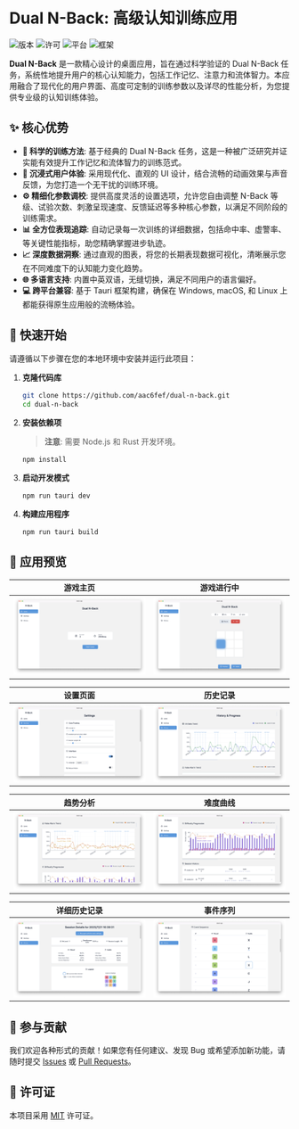# Dual N-Back: 高级认知训练应用

![版本](https://img.shields.io/badge/version-0.1.8-blue)
![许可](https://img.shields.io/badge/license-MIT-green)
![平台](https://img.shields.io/badge/platform-Desktop-lightgrey)
![框架](https://img.shields.io/badge/framework-Tauri%20%7C%20React-cyan)

**Dual N-Back** 是一款精心设计的桌面应用，旨在通过科学验证的 Dual N-Back 任务，系统性地提升用户的核心认知能力，包括工作记忆、注意力和流体智力。本应用融合了现代化的用户界面、高度可定制的训练参数以及详尽的性能分析，为您提供专业级的认知训练体验。

## ✨ 核心优势

- **🚀 科学的训练方法**: 基于经典的 Dual N-Back 任务，这是一种被广泛研究并证实能有效提升工作记忆和流体智力的训练范式。
- **🎨 沉浸式用户体验**: 采用现代化、直观的 UI 设计，结合流畅的动画效果与声音反馈，为您打造一个无干扰的训练环境。
- **⚙️ 精细化参数调校**: 提供高度灵活的设置选项，允许您自由调整 N-Back 等级、试验次数、刺激呈现速度、反馈延迟等多种核心参数，以满足不同阶段的训练需求。
- **📊 全方位表现追踪**: 自动记录每一次训练的详细数据，包括命中率、虚警率、等关键性能指标，助您精确掌握进步轨迹。
- **📈 深度数据洞察**: 通过直观的图表，将您的长期表现数据可视化，清晰展示您在不同难度下的认知能力变化趋势。
- **🌐 多语言支持**: 内置中英双语，无缝切换，满足不同用户的语言偏好。
- **💻 跨平台兼容**: 基于 Tauri 框架构建，确保在 Windows, macOS, 和 Linux 上都能获得原生应用般的流畅体验。


## 🚀 快速开始

请遵循以下步骤在您的本地环境中安装并运行此项目：

1.  **克隆代码库**
    ```bash
    git clone https://github.com/aac6fef/dual-n-back.git
    cd dual-n-back
    ```

2.  **安装依赖项**
    > **注意**: 需要 Node.js 和 Rust 开发环境。
    ```bash
    npm install
    ```

3.  **启动开发模式**
    ```bash
    npm run tauri dev
    ```

4.  **构建应用程序**
    ```bash
    npm run tauri build
    ```

## 📸 应用预览

| 游戏主页 | 游戏进行中 |
| :---: | :---: |
| ![游戏主页](screenshot/en/game_page.png) | ![开始游戏后](screenshot/en/game_started.png) |

| 设置页面 | 历史记录 |
| :---: | :---: |
| ![设置页面展示](screenshot/en/settings.png) | ![历史记录命中率展示](screenshot/en/history_hr.png) |

| 趋势分析 | 难度曲线 |
| :---: | :---: |
| ![虚警率](screenshot/en/false_alarm_trend.png) | ![难度展示](screenshot/en/difficulty.png) |

| 详细历史记录 | 事件序列 |
| :---: | :---: |
| ![详细的历史记录](screenshot/en/history_detail.png) | ![历史记录的详细生成序列](screenshot/en/history_detail_event.png) |

## 🤝 参与贡献

我们欢迎各种形式的贡献！如果您有任何建议、发现 Bug 或希望添加新功能，请随时提交 [Issues](https://github.com/aac6fef/dual-n-back/issues) 或 [Pull Requests](https://github.com/aac6fef/dual-n-back/pulls)。

## 📄 许可证

本项目采用 [MIT](LICENSE) 许可证。
